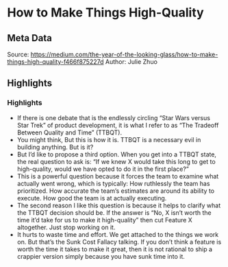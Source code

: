 # How to Make Things High-Quality

## Meta Data

Source:  https://medium.com/the-year-of-the-looking-glass/how-to-make-things-high-quality-f466f875227d 
Author: Julie Zhuo

## Highlights

### Highlights

- If there is one debate that is the endlessly circling “Star Wars versus Star Trek” of product development, it is what I refer to as “The Tradeoff Between Quality and Time” (TTBQT).
- You might think, But this is how it is. TTBQT is a necessary evil in building anything.
  But is it?
- But I’d like to propose a third option.
  When you get into a TTBQT state, the real question to ask is: “If we knew X would take this long to get to high-quality, would we have opted to do it in the first place?”
- This is a powerful question because it forces the team to examine what actually went wrong, which is typically:
  How ruthlessly the team has prioritized.
  How accurate the team’s estimates are around its ability to execute.
  How good the team is at actually executing.
- The second reason I like this question is because it helps to clarify what the TTBQT decision should be. If the answer is “No, X isn’t worth the time it’d take for us to make it high-quality” then cut Feature X altogether. Just stop working on it.
- It hurts to waste time and effort. We get attached to the things we work on. But that’s the Sunk Cost Fallacy talking. If you don’t think a feature is worth the time it takes to make it great, then it is not rational to ship a crappier version simply because you have sunk time into it.
